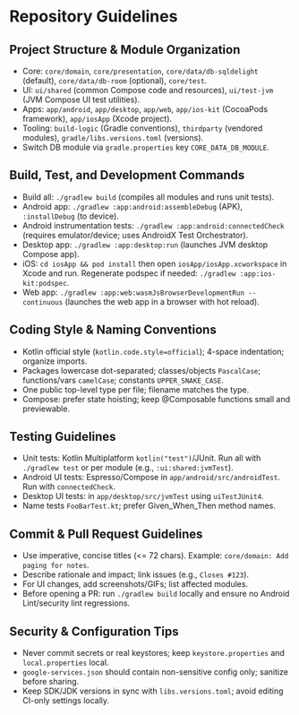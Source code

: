 # Repository Guidelines

## Project Structure & Module Organization
- Core: `core/domain`, `core/presentation`, `core/data/db-sqldelight` (default), `core/data/db-room` (optional), `core/test`.
- UI: `ui/shared` (common Compose code and resources), `ui/test-jvm` (JVM Compose UI test utilities).
- Apps: `app/android`, `app/desktop`, `app/web`, `app/ios-kit` (CocoaPods framework), `app/iosApp` (Xcode project).
- Tooling: `build-logic` (Gradle conventions), `thirdparty` (vendored modules), `gradle/libs.versions.toml` (versions).
- Switch DB module via `gradle.properties` key `CORE_DATA_DB_MODULE`.

## Build, Test, and Development Commands
- Build all: `./gradlew build` (compiles all modules and runs unit tests).
- Android app: `./gradlew :app:android:assembleDebug` (APK), `:installDebug` (to device).
- Android instrumentation tests: `./gradlew :app:android:connectedCheck` (requires emulator/device; uses AndroidX Test Orchestrator).
- Desktop app: `./gradlew :app:desktop:run` (launches JVM desktop Compose app).
- iOS: `cd iosApp && pod install` then open `iosApp/iosApp.xcworkspace` in Xcode and run. Regenerate podspec if needed: `./gradlew :app:ios-kit:podspec`.
- Web app: `./gradlew :app:web:wasmJsBrowserDevelopmentRun --continuous` (launches the web app in a browser with hot reload).

## Coding Style & Naming Conventions
- Kotlin official style (`kotlin.code.style=official`); 4-space indentation; organize imports.
- Packages lowercase dot-separated; classes/objects `PascalCase`; functions/vars `camelCase`; constants `UPPER_SNAKE_CASE`.
- One public top-level type per file; filename matches the type.
- Compose: prefer state hoisting; keep @Composable functions small and previewable.

## Testing Guidelines
- Unit tests: Kotlin Multiplatform `kotlin("test")`/JUnit. Run all with `./gradlew test` or per module (e.g., `:ui:shared:jvmTest`).
- Android UI tests: Espresso/Compose in `app/android/src/androidTest`. Run with `connectedCheck`.
- Desktop UI tests: in `app/desktop/src/jvmTest` using `uiTestJUnit4`.
- Name tests `FooBarTest.kt`; prefer Given_When_Then method names.

## Commit & Pull Request Guidelines
- Use imperative, concise titles (<= 72 chars). Example: `core/domain: Add paging for notes`.
- Describe rationale and impact; link issues (e.g., `Closes #123`).
- For UI changes, add screenshots/GIFs; list affected modules.
- Before opening a PR: run `./gradlew build` locally and ensure no Android Lint/security lint regressions.

## Security & Configuration Tips
- Never commit secrets or real keystores; keep `keystore.properties` and `local.properties` local.
- `google-services.json` should contain non-sensitive config only; sanitize before sharing.
- Keep SDK/JDK versions in sync with `libs.versions.toml`; avoid editing CI-only settings locally.
